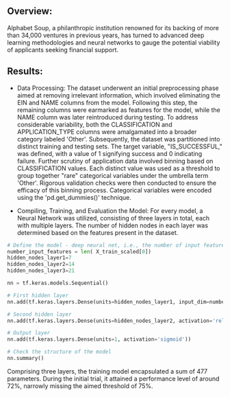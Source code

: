 ## Overview:
Alphabet Soup, a philanthropic institution renowned for its backing of more than 34,000 ventures in previous years, has turned to advanced deep learning methodologies and neural networks to gauge the potential viability of applicants seeking financial support.

## Results: 
- Data Processing:
  The dataset underwent an initial preprocessing phase aimed at removing irrelevant information, which involved eliminating the EIN and NAME columns from the model. Following this step, the remaining columns were earmarked as features for the model, while the NAME column was later reintroduced during testing. To address considerable variability, both the CLASSIFICATION and APPLICATION_TYPE columns were amalgamated into a broader category labeled 'Other'. Subsequently, the dataset was partitioned into distinct training and testing sets. The target variable, "IS_SUCCESSFUL," was defined, with a value of 1 signifying success and 0 indicating failure. Further scrutiny of application data involved binning based on CLASSIFICATION values. Each distinct value was used as a threshold to group together "rare" categorical variables under the umbrella term 'Other'. Rigorous validation checks were then conducted to ensure the efficacy of this binning process. Categorical variables were encoded using the 'pd.get_dummies()' technique.

- Compiling, Training, and Evaluation the Model:
  For every model, a Neural Network was utilized, consisting of three layers in total, each with multiple layers. The number of hidden nodes in each layer was determined based on the features present in the dataset.

```python
# Define the model - deep neural net, i.e., the number of input features and hidden nodes for each layer.
number_input_features = len( X_train_scaled[0])
hidden_nodes_layer1=7
hidden_nodes_layer2=14
hidden_nodes_layer3=21

nn = tf.keras.models.Sequential()

# First hidden layer
nn.add(tf.keras.layers.Dense(units=hidden_nodes_layer1, input_dim=number_input_features, activation='relu'))

# Second hidden layer
nn.add(tf.keras.layers.Dense(units=hidden_nodes_layer2, activation='relu'))

# Output layer
nn.add(tf.keras.layers.Dense(units=1, activation='sigmoid'))

# Check the structure of the model
nn.summary()
```

Comprising three layers, the training model encapsulated a sum of 477 parameters. During the initial trial, it attained a performance level of around 72%, narrowly missing the aimed threshold of 75%.

```python

```






